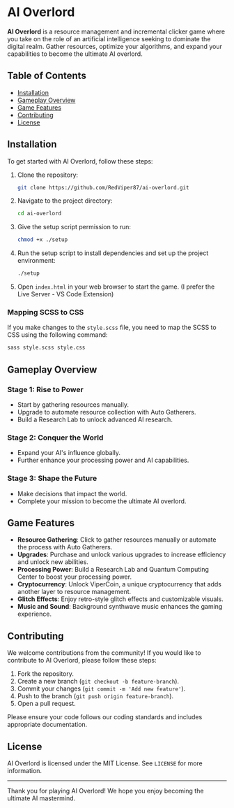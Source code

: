 # AI Overlord

**AI Overlord** is a resource management and incremental clicker game where you take on the role of an artificial intelligence seeking to dominate the digital realm. Gather resources, optimize your algorithms, and expand your capabilities to become the ultimate AI overlord.

## Table of Contents

-   [Installation](#installation)
-   [Gameplay Overview](#gameplay-overview)
-   [Game Features](#game-features)
-   [Contributing](#contributing)
-   [License](#license)

## Installation

To get started with AI Overlord, follow these steps:

1. Clone the repository:
    ```bash
    git clone https://github.com/RedViper87/ai-overlord.git
    ```
2. Navigate to the project directory:
    ```bash
    cd ai-overlord
    ```
3. Give the setup script permission to run:
    ```bash
    chmod +x ./setup
    ```
4. Run the setup script to install dependencies and set up the project environment:
    ```bash
    ./setup
    ```
5. Open `index.html` in your web browser to start the game. (I prefer the Live Server - VS Code Extension)

### Mapping SCSS to CSS

If you make changes to the `style.scss` file, you need to map the SCSS to CSS using the following command:

```bash
sass style.scss style.css
```

## Gameplay Overview

### Stage 1: Rise to Power

-   Start by gathering resources manually.
-   Upgrade to automate resource collection with Auto Gatherers.
-   Build a Research Lab to unlock advanced AI research.

### Stage 2: Conquer the World

-   Expand your AI's influence globally.
-   Further enhance your processing power and AI capabilities.

### Stage 3: Shape the Future

-   Make decisions that impact the world.
-   Complete your mission to become the ultimate AI overlord.

## Game Features

-   **Resource Gathering**: Click to gather resources manually or automate the process with Auto Gatherers.
-   **Upgrades**: Purchase and unlock various upgrades to increase efficiency and unlock new abilities.
-   **Processing Power**: Build a Research Lab and Quantum Computing Center to boost your processing power.
-   **Cryptocurrency**: Unlock ViperCoin, a unique cryptocurrency that adds another layer to resource management.
-   **Glitch Effects**: Enjoy retro-style glitch effects and customizable visuals.
-   **Music and Sound**: Background synthwave music enhances the gaming experience.

## Contributing

We welcome contributions from the community! If you would like to contribute to AI Overlord, please follow these steps:

1. Fork the repository.
2. Create a new branch (`git checkout -b feature-branch`).
3. Commit your changes (`git commit -m 'Add new feature'`).
4. Push to the branch (`git push origin feature-branch`).
5. Open a pull request.

Please ensure your code follows our coding standards and includes appropriate documentation.

## License

AI Overlord is licensed under the MIT License. See `LICENSE` for more information.

---

Thank you for playing AI Overlord! We hope you enjoy becoming the ultimate AI mastermind.
